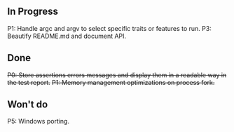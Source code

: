 In Progress
-----------
P1: Handle argc and argv to select specific traits or features to run.
P3: Beautify README.md and document API.

Done
----
~~P0: Store assertions errors messages and display them in a readable way in the test report.~~
~~P1: Memory management optimizations on process fork.~~

Won't do
--------
P5: Windows porting.

